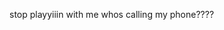 stop playyiiin with me
whos calling my phone????

<!---
marccordero/marccordero is a ✨ special ✨ repository because its `README.md` (this file) appears on your GitHub profile.
You can click the Preview link to take a look at your changes.
--->
